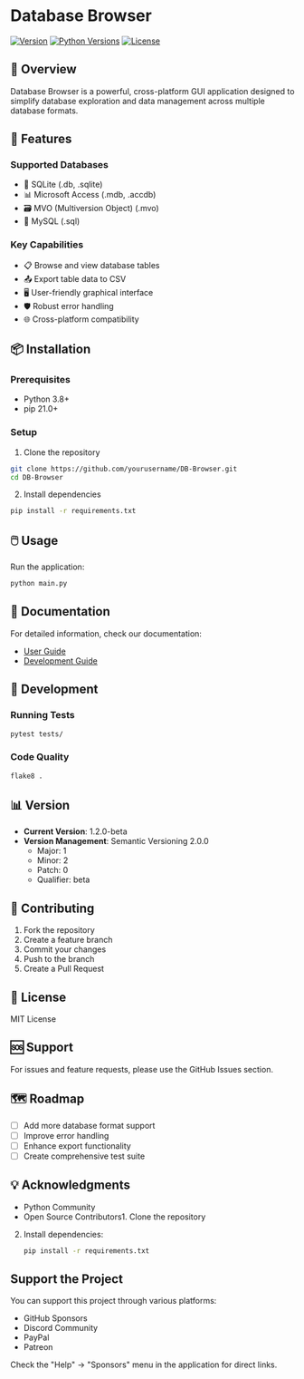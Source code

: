 # Database Browser

[![Version](https://img.shields.io/badge/version-1.2.0--beta-blue.svg)](https://semver.org)
[![Python Versions](https://img.shields.io/badge/python-3.8+-blue.svg)](https://www.python.org/downloads/)
[![License](https://img.shields.io/badge/license-MIT-green.svg)](LICENSE)

## 🌟 Overview

Database Browser is a powerful, cross-platform GUI application designed to simplify database exploration and data management across multiple database formats.

## 🚀 Features

### Supported Databases
- 💾 SQLite (.db, .sqlite)
- 📊 Microsoft Access (.mdb, .accdb)
- 🗃️ MVO (Multiversion Object) (.mvo)
- 🐬 MySQL (.sql)

### Key Capabilities
- 📋 Browse and view database tables
- 📤 Export table data to CSV
- 🖥️ User-friendly graphical interface
- 🛡️ Robust error handling
- 🌐 Cross-platform compatibility

## 📦 Installation

### Prerequisites
- Python 3.8+
- pip 21.0+

### Setup
1. Clone the repository
```bash
git clone https://github.com/yourusername/DB-Browser.git
cd DB-Browser
```

2. Install dependencies
```bash
pip install -r requirements.txt
```

## 🖱️ Usage

Run the application:
```bash
python main.py
```

## 📝 Documentation

For detailed information, check our documentation:
- [User Guide](docs/index.md)
- [Development Guide](docs/development.md)

## 🔧 Development

### Running Tests
```bash
pytest tests/
```

### Code Quality
```bash
flake8 .
```

## 📊 Version

- **Current Version**: 1.2.0-beta
- **Version Management**: Semantic Versioning 2.0.0
  - Major: 1
  - Minor: 2
  - Patch: 0
  - Qualifier: beta

## 🤝 Contributing

1. Fork the repository
2. Create a feature branch
3. Commit your changes
4. Push to the branch
5. Create a Pull Request

## 📜 License

MIT License

## 🆘 Support

For issues and feature requests, please use the GitHub Issues section.

## 🗺️ Roadmap

- [ ] Add more database format support
- [ ] Improve error handling
- [ ] Enhance export functionality
- [ ] Create comprehensive test suite

## 💡 Acknowledgments

- Python Community
- Open Source Contributors1. Clone the repository
2. Install dependencies:
   ```bash
   pip install -r requirements.txt
   ```
   
## Support the Project

You can support this project through various platforms:
- GitHub Sponsors
- Discord Community
- PayPal
- Patreon

Check the "Help" → "Sponsors" menu in the application for direct links.
